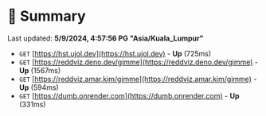 # 📖 Summary
Last updated: **5/9/2024, 4:57:56 PG "Asia/Kuala_Lumpur"**

- `GET` [https://hst.ujol.dev](https://hst.ujol.dev) - **Up** (725ms)
- `GET` [https://reddviz.deno.dev/gimme](https://reddviz.deno.dev/gimme) - **Up** (1567ms)
- `GET` [https://reddviz.amar.kim/gimme](https://reddviz.amar.kim/gimme) - **Up** (594ms)
- `GET` [https://dumb.onrender.com](https://dumb.onrender.com) - **Up** (331ms)
